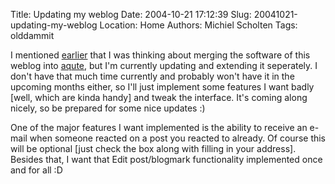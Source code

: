 Title: Updating my weblog
Date: 2004-10-21 17:12:39
Slug: 20041021-updating-my-weblog
Location: Home
Authors: Michiel Scholten
Tags: olddammit

<p>I mentioned <a href="index.html?">earlier</a> that I was thinking about merging the software of this weblog into <a href="/?section=html&amp;page=aqute">aqute</a>, but I'm currently updating and extending it seperately. I don't have that much time currently and probably won't have it in the upcoming months either, so I'll just implement some features I want badly [well, which are kinda handy] and tweak the interface. It's coming along nicely, so be prepared for some nice updates :)</p>
<p>One of the major features I want implemented is the ability to receive an e-mail when someone reacted on a post you reacted to already. Of course this will be optional [just check the box along with filling in your address]. Besides that, I want that Edit post/blogmark functionality implemented once and for all :D</p>